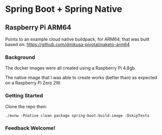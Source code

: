 # Spring Boot + Spring Native

## Raspberry Pi ARM64

Points to an example cloud native buildpack, for ARM64, that was built based on:
https://github.com/dmikusa-pivotal/paketo-arm64

### Background

The docker images were all created using a Raspberry Pi 4.8gb.

The native image that I was able to create works (better than) as expected on a Raspberry Pi Zero 2W.

### Getting Started

Clone the repo then:

```shell
./mvnw -Pnative clean package spring-boot:build-image -DskipTests
```

### Feedback Welcome!
